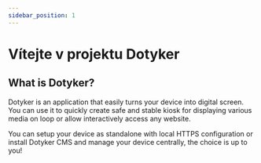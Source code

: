 ```yaml
---
sidebar_position: 1
---
```


# Vítejte v projektu Dotyker

## What is Dotyker?

Dotyker is an application that easily turns your device into digital screen. You can use it to quickly create safe and stable kiosk for displaying various media on loop or allow interactively access any website.

You can setup your device as standalone with local HTTPS configuration or install Dotyker CMS and manage your device centrally, the choice is up to you!
